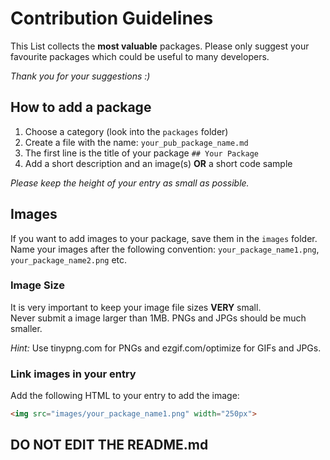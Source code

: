 # Contribution Guidelines

This List collects the **most valuable** packages. Please only suggest your favourite packages which could be useful to many developers.

*Thank you for your suggestions :)*

## How to add a package

1. Choose a category (look into the `packages` folder)
2. Create a file with the name: `your_pub_package_name.md`
3. The first line is the title of your package `## Your Package`
4. Add a short description and an image(s) **OR** a short code sample

*Please keep the height of your entry as small as possible.*

## Images

If you want to add images to your package, save them in the `images` folder.
Name your images after the following convention: `your_package_name1.png`, `your_package_name2.png` etc.

### Image Size

It is very important to keep your image file sizes **VERY** small.  
Never submit a image larger than 1MB. PNGs and JPGs should be much smaller.

*Hint:* Use tinypng.com for PNGs and ezgif.com/optimize for GIFs and JPGs.

### Link images in your entry

Add the following HTML to your entry to add the image: 
```html
<img src="images/your_package_name1.png" width="250px">
```

## DO NOT EDIT THE README.md